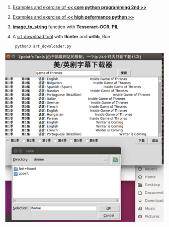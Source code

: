 1. [Examples and exercise of **<< core python programming 2nd >>**](https://github.com/zpoint/Python/tree/master/core_python_programming)
2. [Examples and exercise of **<< high peformance python >>**](https://github.com/zpoint/Python/tree/master/high_peformance_python)
3. [**image_to_string**](https://github.com/zpoint/Python/blob/master/image_to_string.py) function with **Tesseract-OCR**, **PIL**
4. A [srt download tool](https://github.com/zpoint/Python/blob/master/srt_downloader.py) with **tkinter** and **urllib**, Run

		python3 srt_downloader.py

![image](https://github.com/zpoint/Python/blob/master/screenshots/1.png)

